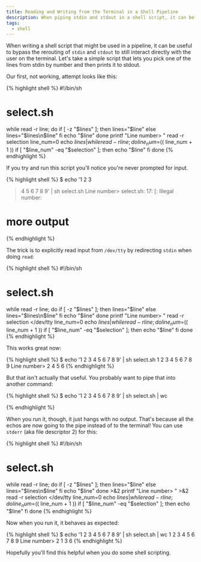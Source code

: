 ```yaml
---
title: Reading and Writing from the Terminal in a Shell Pipeline
description: When piping stdin and stdout in a shell script, it can be confusing to still read and write from the terminal.
tags:
  - shell
---
```


When writing a shell script that might be used in a pipeline, it can
be useful to bypass the rerouting of `stdin` and `stdout` to still
interact directly with the user on the terminal. Let's take a simple
script that lets you pick one of the lines from stdin by number and
then prints it to stdout.

Our first, not working, attempt looks like this:

{% highlight shell %}
#!/bin/sh
# select.sh

while read -r line; do
  if [ -z "$lines" ]; then
    lines="$line"
  else
    lines="$lines\n$line"
  fi
  echo "$line"
done
printf "Line number> "
read -r selection
line_num=0
echo $lines | while read -r line; do
  line_num=$(( line_num + 1 ))
  if [ "$line_num" -eq "$selection" ]; then
    echo "$line"
  fi
done
{% endhighlight %}

If you try and run this script you'll notice you're never prompted for
input.

{% highlight shell %}
$ echo '1 2 3
> 4 5 6
> 7 8 9' | sh select.sh
Line number> select.sh: 17: [: Illegal number:
# more output
{% endhighlight %}

The trick is to explicitly read input from `/dev/tty` by redirecting
`stdin` when doing `read`:

{% highlight shell %}
#!/bin/sh
# select.sh

while read -r line; do
  if [ -z "$lines" ]; then
    lines="$line"
  else
    lines="$lines\n$line"
  fi
  echo "$line"
done
printf "Line number> "
read -r selection </dev/tty
line_num=0
echo $lines | while read -r line; do
  line_num=$(( line_num + 1 ))
  if [ "$line_num" -eq "$selection" ]; then
    echo "$line"
  fi
done
{% endhighlight %}

This works great now:

{% highlight shell %}
$ echo '1 2 3
4 5 6
7 8 9' | sh select.sh
1 2 3
4 5 6
7 8 9
Line number> 2
4 5 6
{% endhighlight %}

But that isn't actually that useful. You probably want to pipe that
into another command:

{% highlight shell %}
$ echo '1 2 3
4 5 6
7 8 9' | sh select.sh | wc

{% endhighlight %}

When you run it, though, it just hangs with no output. That's because
all the echos are now going to the pipe instead of to the terminal!
You can use `stderr` (aka file descriptor 2) for this:

{% highlight shell %}
#!/bin/sh
# select.sh

while read -r line; do
  if [ -z "$lines" ]; then
    lines="$line"
  else
    lines="$lines\n$line"
  fi
  echo "$line"
done >&2
printf "Line number> " >&2
read -r selection </dev/tty
line_num=0
echo $lines | while read -r line; do
  line_num=$(( line_num + 1 ))
  if [ "$line_num" -eq "$selection" ]; then
    echo "$line"
  fi
done
{% endhighlight %}

Now when you run it, it behaves as expected:

{% highlight shell %}
$ echo '1 2 3
4 5 6
7 8 9' | sh select.sh | wc
1 2 3
4 5 6
7 8 9
Line number> 2
      1       3       6
{% endhighlight %}

Hopefully you'll find this helpful when you do some shell scripting.
